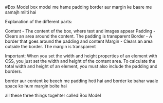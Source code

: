 #Box Model
box model me hame padding border aur margin ke baare me samajh milti hai 


Explanation of the different parts:

Content - The content of the box, where text and images appear
Padding - Clears an area around the content. The padding is transparent
Border - A border that goes around the padding and content
Margin - Clears an area outside the border. The margin is transparent

Important: When you set the width and height properties of an element with CSS, you just set the width and height of the content area. To calculate the total width and height of an element, you must also include the padding and borders.

border aur content ke beech me padding hoti hai 
and border ke bahar waale space ko hum margin bolte hai 


all these three things togehter called Box Model 
